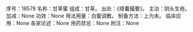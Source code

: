 序号：18578
名称：甘草蜜
组成：甘草。
出处：《绛囊撮要》。
主治：阴头生疮。
加减：None
功效：None
用法用量：白蜜调敷。
制备方法：上为末。
临床应用：None
各家论述：None
用药禁忌：None
附注：None
